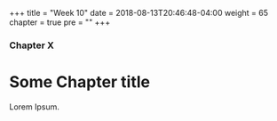 +++
title = "Week 10"
date = 2018-08-13T20:46:48-04:00
weight = 65
chapter = true
pre = "<b></b>"
+++

### Chapter X

# Some Chapter title

Lorem Ipsum.